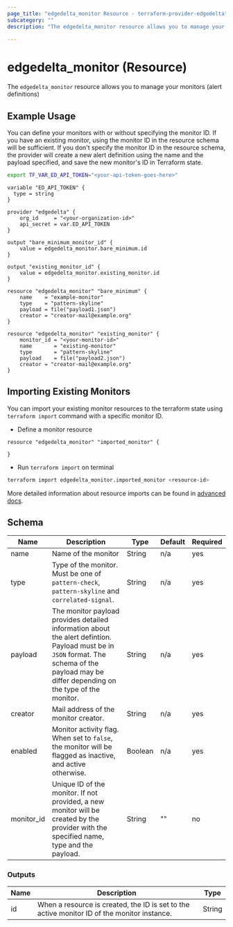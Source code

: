 ```yaml
---
page_title: "edgedelta_monitor Resource - terraform-provider-edgedelta"
subcategory: ""
description: "The edgedelta_monitor resource allows you to manage your Edge Delta alert definitons"
  
---
```


# edgedelta_monitor (Resource)

The `edgedelta_monitor` resource allows you to manage your monitors (alert definitions)

## Example Usage

You can define your monitors with or without specifying the monitor ID. If you have an existing monitor, using the monitor ID in the resource schema will be sufficient. If you don't specify the monitor ID in the resource schema, the provider will create a new alert definition using the name and the payload specified, and save the new monitor's ID in Terraform state. 

```bash
export TF_VAR_ED_API_TOKEN="<your-api-token-goes-here>"
```

```hcl
variable "ED_API_TOKEN" {
  type = string
}

provider "edgedelta" {
    org_id     = "<your-organization-id>"
    api_secret = var.ED_API_TOKEN
}

output "bare_minimum_monitor_id" {
    value = edgedelta_monitor.bare_minimum.id
}

output "existing_monitor_id" {
    value = edgedelta_monitor.existing_monitor.id
}

resource "edgedelta_monitor" "bare_minimum" {
    name    = "example-monitor"
    type    = "pattern-skyline"
    payload = file("payload1.json") 
    creator = "creator-mail@example.org"
}

resource "edgedelta_monitor" "existing_monitor" {
    monitor_id = "<your-monitor-id>"
    name       = "existing-monitor"
    type       = "pattern-skyline"
    payload    = file("payload2.json") 
    creator = "creator-mail@example.org"
}
```

## Importing Existing Monitors

You can import your existing monitor resources to the terraform state using `terraform import` command with a specific monitor ID. 

- Define a monitor resource
```hcl
resource "edgedelta_monitor" "imported_monitor" {

}
```

- Run `terraform import` on terminal
```bash
terraform import edgedelta_monitor.imported_monitor <resource-id>
```

More detailed information about resource imports can be found in [advanced docs](../advanced.md).

## Schema

|Name|Description|Type|Default|Required|
|-|-|-|-|-|
|name|Name of the monitor|String|n/a|yes|
|type|Type of the monitor. Must be one of `pattern-check`, `pattern-skyline` and `correlated-signal`.|String|n/a|yes|
|payload|The monitor payload provides detailed information about the alert defintion. Payload must be in `JSON` format. The schema of the payload may be differ depending on the type of the monitor.|String|n/a|yes|
|creator|Mail address of the monitor creator.|String|n/a|yes|
|enabled|Monitor activity flag. When set to `false`, the monitor will be flagged as inactive, and active otherwise.|Boolean|n/a|yes|
|monitor_id|Unique ID of the monitor. If not provided, a new monitor will be created by the provider with the specified name, type and the payload.|String|""|no|

### Outputs

|Name|Description|Type|
|-|-|-|
|id|When a resource is created, the ID is set to the active monitor ID of the monitor instance.|String|